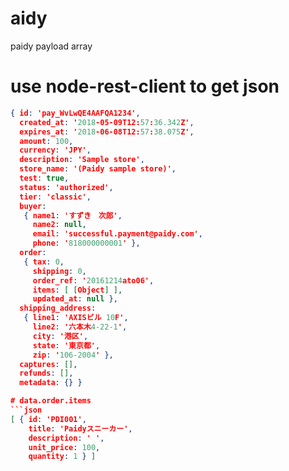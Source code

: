 # aidy
paidy payload array

# use node-rest-client to get json
```json 
{ id: 'pay_WvLwQE4AAFQA1234',
  created_at: '2018-05-09T12:57:36.342Z',
  expires_at: '2018-06-08T12:57:38.075Z',
  amount: 100,
  currency: 'JPY',
  description: 'Sample store',
  store_name: '(Paidy sample store)',
  test: true,
  status: 'authorized',
  tier: 'classic',
  buyer: 
   { name1: 'すずき　次郎',
     name2: null,
     email: 'successful.payment@paidy.com',
     phone: '818000000001' },
  order: 
   { tax: 0,
     shipping: 0,
     order_ref: '20161214ato06',
     items: [ [Object] ],
     updated_at: null },
  shipping_address: 
   { line1: 'AXISビル 10F',
     line2: '六本木4-22-1',
     city: '港区',
     state: '東京都',
     zip: '106-2004' },
  captures: [],
  refunds: [],
  metadata: {} }

# data.order.items
```json
[ { id: 'PDI001',
    title: 'Paidyスニーカー',
    description: ' ',
    unit_price: 100,
    quantity: 1 } ]
